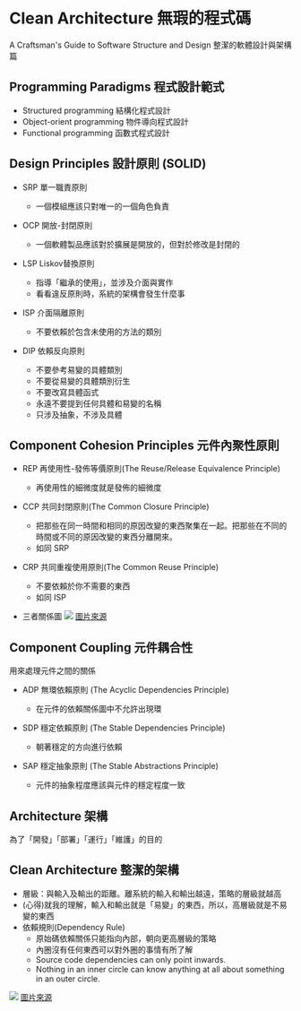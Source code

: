 Clean Architecture 無瑕的程式碼
===

A Craftsman's Guide to Software Structure and Design 整潔的軟體設計與架構篇

Programming Paradigms 程式設計範式
---
* Structured programming 結構化程式設計
* Object-orient programming 物件導向程式設計
* Functional programming 函數式程式設計

Design Principles 設計原則 (SOLID)
---

- SRP 單一職責原則
    * 一個模組應該只對唯一的一個角色負責

- OCP 開放-封閉原則
    * 一個軟體製品應該對於擴展是開放的，但對於修改是封閉的

- LSP Liskov替換原則
    * 指導「繼承的使用」，並涉及介面與實作
    * 看看違反原則時，系統的架構會發生什麼事

- ISP 介面隔離原則
    * 不要依賴於包含未使用的方法的類別

- DIP 依賴反向原則
    * 不要參考易變的具體類別
    * 不要從易變的具體類別衍生
    * 不要改寫具體函式
    * 永遠不要提到任何具體和易變的名稱
    * 只涉及抽象，不涉及具體

Component Cohesion Principles 元件內聚性原則
---

- REP 再使用性-發佈等價原則(The Reuse/Release Equivalence Principle)
    * 再使用性的細微度就是發佈的細微度

- CCP 共同封閉原則(The Common Closure Principle)
    * 把那些在同一時間和相同的原因改變的東西聚集在一起。把那些在不同的時間或不同的原因改變的東西分離開來。
    * 如同 SRP

- CRP 共同重複使用原則(The Common Reuse Principle)
    * 不要依賴於你不需要的東西
    * 如同 ISP

- 三者關係圖
![](https://i.imgur.com/EaB5yX2.png)
[圖片來源](https://medium.com/@f40507777/%E5%85%83%E4%BB%B6%E5%85%A7%E8%81%9A%E6%80%A7-1a1c334fc3f7)

Component Coupling 元件耦合性
---

用來處理元件之間的關係

- ADP 無環依賴原則 (The Acyclic Dependencies Principle)
    * 在元件的依賴關係圖中不允許出現環

- SDP 穩定依賴原則 (The Stable Dependencies Principle)
    * 朝著穩定的方向進行依賴

- SAP 穩定抽象原則 (The Stable Abstractions Principle)
    * 元件的抽象程度應該與元件的穩定程度一致

Architecture 架構
---
為了「開發」「部署」「運行」「維護」的目的

Clean Architecture 整潔的架構
---
* 層級：與輸入及輸出的距離。離系統的輸入和輸出越遠，策略的層級就越高
* (心得)就我的理解，輸入和輸出就是「易變」的東西，所以，高層級就是不易變的東西
* 依賴規則(Dependency Rule)
    * 原始碼依賴關係只能指向內部，朝向更高層級的策略
    * 內圈沒有任何東西可以對外圈的事情有所了解
    * Source code dependencies can only point inwards. 
    * Nothing in an inner circle can know anything at all about something in an outer circle.

![](https://i.imgur.com/ggI3lom.jpg)
[圖片來源](https://blog.cleancoder.com/uncle-bob/2012/08/13/the-clean-architecture.html)



